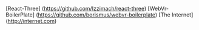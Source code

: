 [React-Three] (https://github.com/Izzimach/react-three)
[WebVr-BoilerPlate] (https://github.com/borismus/webvr-boilerplate)
[The Internet] (http://internet.com)